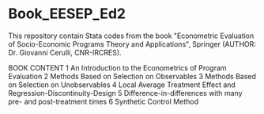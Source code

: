 # Book_EESEP_Ed2
This repository contain Stata codes from the book "Econometric Evaluation of Socio-Economic Programs Theory and Applications", Springer (AUTHOR: Dr. Giovanni Cerulli, CNR-IRCRES). 

BOOK CONTENT
1 An Introduction to the Econometrics of Program Evaluation
2 Methods Based on Selection on Observables
3 Methods Based on Selection on Unobservables
4 Local Average Treatment Effect and Regression-Discontinuity-Design
5 Difference-in-differences with many pre- and post-treatment times
6 Synthetic Control Method

